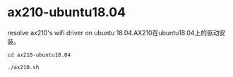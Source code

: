 # ax210-ubuntu18.04
resolve ax210's wifi driver on ubuntu 18.04.AX210在ubuntu18.04上的驱动安装。

``cd ax210-ubuntu18.04``

``./ax210.sh``
